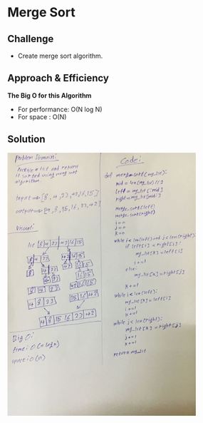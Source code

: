 # Merge Sort

## Challenge

* Create merge sort algorithm.

## Approach & Efficiency

 **The Big O for this Algorithm**

 * For performance: O(N log N) 
 * For space : O(N)

## Solution

![photo](/assets/merge-sort.jpg)